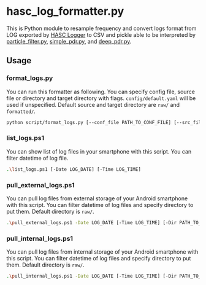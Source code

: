 # hasc_log_formatter.py
This is Python module to resample frequency and convert logs format from LOG exported by [HASC Logger](https://github.com/UCLabNU/HASC_Logger_Android) to CSV and pickle able to be interpreted by [particle_filter.py](https://github.com/kazumakano/particle_filter.py), [simple_pdr.py](https://github.com/kazumakano/simple_pdr.py), and [deep_pdr.py](https://github.com/kazumakano/deep_pdr.py).

## Usage
### format_logs.py
You can run this formatter as following.
You can specify config file, source file or directory and target directory with flags.
`config/default.yaml` will be used if unspecified.
Default source and target directory are `raw/` and `formatted/`.
```sh
python script/format_logs.py [--conf_file PATH_TO_CONF_FILE] [--src_file PATH_TO_SRC_FILE] [--src_dir PATH_TO_SRC_DIR] [--tgt_dir PATH_TO_TGT_DIR]
```

### list_logs.ps1
You can show list of log files in your smartphone with this script.
You can filter datetime of log file.
```sh
.\list_logs.ps1 [-Date LOG_DATE] [-Time LOG_TIME]
```

### pull_external_logs.ps1
You can pull log files from external storage of your Android smartphone with this script.
You can filter datetime of log files and specify directory to put them.
Default directory is `raw/`.
```sh
.\pull_external_logs.ps1 -Date LOG_DATE [-Time LOG_TIME] [-Dir PATH_TO_DIR]
```

### pull_internal_logs.ps1
You can pull log files from internal storage of your Android smartphone with this script.
You can filter datetime of log files and specify directory to put them.
Default directory is `raw/`.
```sh
.\pull_internal_logs.ps1 -Date LOG_DATE [-Time LOG_TIME] [-Dir PATH_TO_DIR]
```
